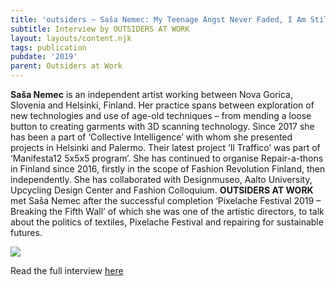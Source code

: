 ```yaml
---
title: 'outsiders ~ Saša Nemec: My Teenage Angst Never Faded, I Am Still Rebelling'
subtitle: Interview by OUTSIDERS AT WORK
layout: layouts/content.njk
tags: publication
pubdate: '2019'
parent: Outsiders at Work
---
```

**Saša Nemec** is an independent artist working between Nova Gorica, Slovenia and Helsinki, Finland. Her practice spans between exploration of new technologies and use of age-old techniques – from mending a loose button to creating garments with 3D scanning technology. Since 2017 she has been a part of ‘Collective Intelligence’ with whom she presented projects in Helsinki and Palermo. Their latest project ‘Il Traffico’ was part of ‘Manifesta12 5x5x5 program’. She has continued to organise Repair-a-thons in Finland since 2016, firstly in the scope of Fashion Revolution Finland, then independently. She has collaborated with Designmuseo, Aalto University, Upcycling Design Center and Fashion Colloquium. **OUTSIDERS AT WORK** met Saša Nemec after the successful completion ‘Pixelache Festival 2019 – Breaking the Fifth Wall’ of which she was one of the artistic directors, to talk about the politics of textiles, Pixelache Festival and repairing for sustainable futures.

![](/static/img/screenshot-2019-09-22-at-18.09.38.png)

Read the full interview [here](https://outsidersatwork.wordpress.com/sasa-nemec-my-teenage-angst-never-faded-i-am-still-rebelling/)
